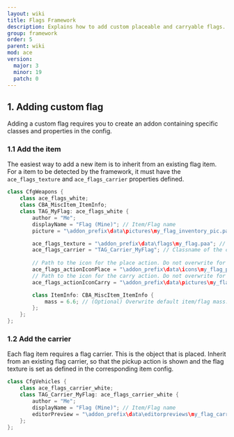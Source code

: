 ```yaml
---
layout: wiki
title: Flags Framework
description: Explains how to add custom placeable and carryable flags.
group: framework
order: 5
parent: wiki
mod: ace
version:
  major: 3
  minor: 19
  patch: 0
---
```



## 1. Adding custom flag

Adding a custom flag requires you to create an addon containing specific classes and properties in the config.

### 1.1 Add the item

The easiest way to add a new item is to inherit from an existing flag item. For a item to be detected by the framework, it must have the `ace_flags_texture` and `ace_flags_carrier` properties defined.

```cpp
class CfgWeapons {
    class ace_flags_white;
    class CBA_MiscItem_ItemInfo;
    class TAG_MyFlag: ace_flags_white {
        author = "Me";
        displayName = "Flag (Mine)"; // Item/Flag name
        picture = "\addon_prefix\data\pictures\my_flag_inventory_pic.paa"; // Path to the picture for the inventory item

        ace_flags_texture = "\addon_prefix\data\flags\my_flag.paa"; // Path to the flag texture
        ace_flags_carrier = "TAG_Carrier_MyFlag"; // Classname of the corresponding vehicle that gets placed.
        
        // Path to the icon for the place action. Do not overwrite for default white icon (inherited by ace_flags_white).
        ace_flags_actionIconPlace = "\addon_prefix\data\icons\my_flag_place_icon.paa";
        // Path to the icon for the carry action. Do not overwrite for default white icon (inherited by ace_flags_white).
        ace_flags_actionIconCarry = "\addon_prefix\data\pictures\my_flag_carry_icon.paa";

        class ItemInfo: CBA_MiscItem_ItemInfo {
            mass = 6.6; // (Optional) Overwrite default item/flag mass. We're assuming 300g.
        };
    };
};
```

### 1.2 Add the carrier

Each flag item requires a flag carrier. This is the object that is placed. Inherit from an existing flag carrier, so that the pickup action is shown and the flag texture is set as defined in the corresponding item config. 

```cpp
class CfgVehicles {
    class ace_flags_carrier_white;
    class TAG_Carrier_MyFlag: ace_flags_carrier_white {
        author = "Me";
        displayName = "Flag (Mine)"; // Item/Flag name
        editorPreview = "\addon_prefix\data\editorpreviews\my_flag_carrier.jpg"; // Preview picture shown in editor
    };
};
```
